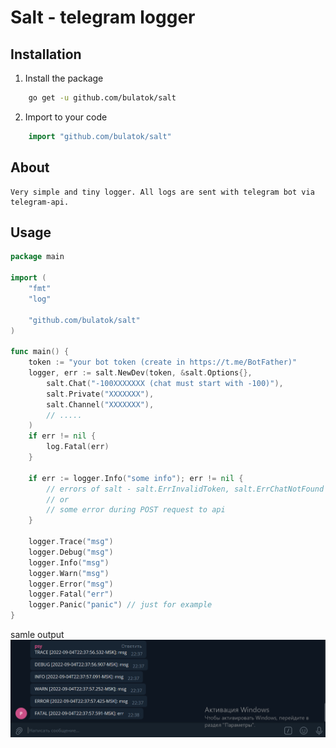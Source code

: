 # Salt - telegram logger


## Installation
1) Install the package
```bash
    go get -u github.com/bulatok/salt
```
2) Import to your code
```go
    import "github.com/bulatok/salt"
```
## About
    Very simple and tiny logger. All logs are sent with telegram bot via telegram-api.

## Usage
```go
package main

import (
	"fmt"
	"log"

	"github.com/bulatok/salt"
)

func main() {
	token := "your bot token (create in https://t.me/BotFather)"
	logger, err := salt.NewDev(token, &salt.Options{},
		salt.Chat("-100XXXXXXX (chat must start with -100)"),
		salt.Private("XXXXXXX"),
		salt.Channel("XXXXXXX"),
		// .....
	)
	if err != nil {
		log.Fatal(err)
	}

	if err := logger.Info("some info"); err != nil {
		// errors of salt - salt.ErrInvalidToken, salt.ErrChatNotFound
		// or
		// some error during POST request to api
	}
	
	logger.Trace("msg")
	logger.Debug("msg")
	logger.Info("msg")
	logger.Warn("msg")
	logger.Error("msg")
	logger.Fatal("err")
	logger.Panic("panic") // just for example
}
```
samle output
![Alt text](sample.png "Title")